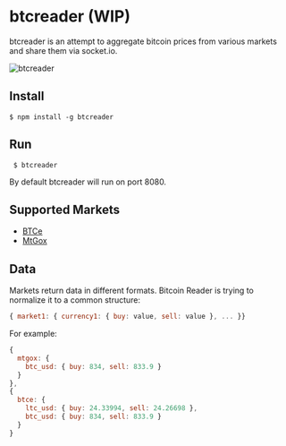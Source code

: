 # btcreader (WIP)

btcreader is an attempt to aggregate bitcoin prices from various markets and share them via socket.io.

![btcreader](http://oi39.tinypic.com/axu8k.jpg)

## Install

    $ npm install -g btcreader
    
## Run

     $ btcreader

By default btcreader will run on port 8080.

## Supported Markets

* [BTCe](https://btc-e.com)
* [MtGox](http://mtgox.com‎)


## Data 

Markets return data in different formats. Bitcoin Reader is trying to normalize it to a common structure:

````js
{ market1: { currency1: { buy: value, sell: value }, ... }}
````

For example:

````js
{
  mtgox: {
    btc_usd: { buy: 834, sell: 833.9 }
  }
},
{ 
  btce: {
    ltc_usd: { buy: 24.33994, sell: 24.26698 },
    btc_usd: { buy: 834, sell: 833.9 }
  }
}
````
